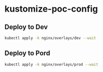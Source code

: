 # kustomize-poc-config


## Deploy to Dev
```bash
kubectl apply -k nginx/overlays/dev --wait
```

## Deploy to Pord
```bash
kubectl apply -k nginx/overlays/prod --wait
```